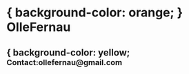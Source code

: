 <html>
<head>
  <title>olle fernau</title>
<body>
 <h1> {
    background-color: orange;
}
 OlleFernau
 </h1>
  <h2>
    {
    background-color: yellow;
    <small>Contact:ollefernau@gmail.com</small>
  </h2>
 
